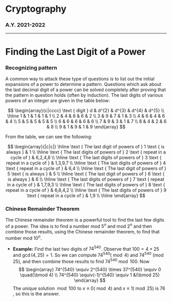 # Cryptography 
### A.Y. 2021-2022
---

# Finding the Last Digit of a Power
### Recognizing pattern

A common way to attack these type of questions is to list out the initial expansions of a power to determine a pattern. Questions which ask about the last decimal digit of a power can be solved completely after proving that the pattern in question holds (often by induction). The last digits of various powers of an integer are given in the table below:

$$
\begin{array}{c|cccc}
\text { digit } d & d^{2} & d^{3} & d^{4} & d^{5} \\
\hline 1 & 1 & 1 & 1 & 1 \\
2 & 4 & 8 & 6 & 2 \\
3 & 9 & 7 & 1 & 3 \\
4 & 6 & 4 & 6 & 4 \\
5 & 5 & 5 & 5 & 5 \\
6 & 6 & 6 & 6 & 6 \\
7 & 9 & 3 & 1 & 7 \\
8 & 4 & 2 & 6 & 8 \\
9 & 1 & 9 & 1 & 9
\end{array}
$$

From the table, we can see the following:

$$
\begin{array}{|c|c|}
\hline \text { The last digit of powers of } 1 \text { is always } & 1 \\
\hline \text { The last digits of powers of } 2 \text { repeat in a cycle of } & 6,2,4,8 \\
\hline \text { The last digits of powers of } 3 \text { repeat in a cycle of } & 1,3,9,7 \\
\hline \text { The last digits of powers of } 4 \text { repeat in a cycle of } & 6,4 \\
\hline \text { The last digit of powers of } 5 \text { is always } & 5 \\
\hline \text { The last digit of powers of } 6 \text { is always } & 6 \\
\hline \text { The last digits of powers of } 7 \text { repeat in a cycle of } & 1,7,9,3 \\
\hline \text { The last digits of powers of } 8 \text { repeat in a cycle of } & 6,8,4,2 \\
\hline \text { The last digits of powers of } 9 \text { repeat in a cycle of } & 1,9 \\
\hline
\end{array}
$$

### Chinese Remainder Theorem
The Chinese remainder theorem is a powerful tool to find the last few digits of a power. The idea is to find a number mod $5^n$ and mod $2^n$ and then combine those results, using the Chinese remainder theorem, to find that number mod $10^n$.

- **Example:**
Find the last two digits of $74^{540}$.
Observe that $100=4 \times 25$ and $\operatorname{gcd}(4,25)=1$. So we can compute $74^{540}(\bmod 4)$ and $74^{540}$ (mod 25$)$, and then combine those results to find $74^{540} \bmod 100$. Now
$$
\begin{array}
74^{540} \equiv 2^{540} \times 37^{540} \equiv 0 \quad(\bmod 4) \\
74^{540} \equiv(-1)^{540} \equiv 1 &(\bmod 25)
\end{array}
$$
The unique solution $\bmod 100$ to $x \equiv 0 (\bmod 4)$ and $x \equiv 1(\bmod 25)$ is 76 , so this is the answer.
